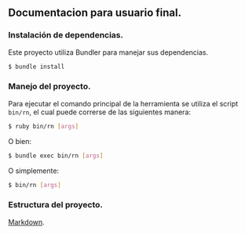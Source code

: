 
## Documentacion para usuario final.


### Instalación de dependencias.

Este proyecto utiliza Bundler para manejar sus dependencias.

```bash
$ bundle install
```

### Manejo del proyecto.

Para ejecutar el comando principal de la herramienta se utiliza el script `bin/rn`, el cual puede correrse de las siguientes manera:

```bash
$ ruby bin/rn [args]
```

O bien:

```bash
$ bundle exec bin/rn [args]
```

O simplemente:

```bash
$ bin/rn [args]
```


### Estructura del proyecto.


  [Markdown](markdown-it.github.io).
